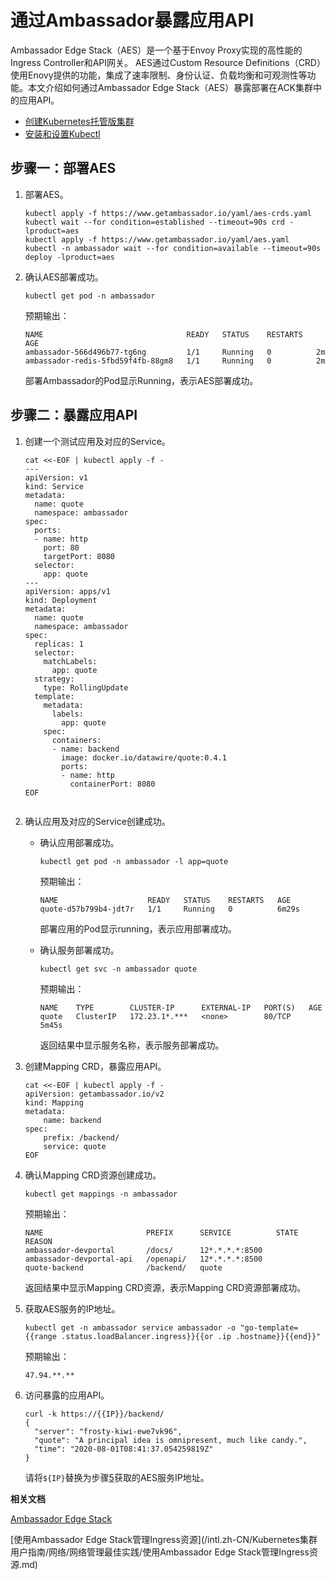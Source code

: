 # 通过Ambassador暴露应用API

Ambassador Edge Stack（AES）是一个基于Envoy Proxy实现的高性能的Ingress Controller和API网关。 AES通过Custom Resource Definitions（CRD）使用Enovy提供的功能，集成了速率限制、身份认证、负载均衡和可观测性等功能。本文介绍如何通过Ambassador Edge Stack（AES）暴露部署在ACK集群中的应用API。

-   [创建Kubernetes托管版集群](/intl.zh-CN/Kubernetes集群用户指南/集群/创建集群/创建Kubernetes托管版集群.md)
-   [安装和设置Kubectl](https://kubernetes.io/docs/tasks/tools/install-kubectl/)

## 步骤一：部署AES

1.  部署AES。

    ```
    kubectl apply -f https://www.getambassador.io/yaml/aes-crds.yaml
    kubectl wait --for condition=established --timeout=90s crd -lproduct=aes
    kubectl apply -f https://www.getambassador.io/yaml/aes.yaml
    kubectl -n ambassador wait --for condition=available --timeout=90s deploy -lproduct=aes
    ```

2.  确认AES部署成功。

    ```
    kubectl get pod -n ambassador
    ```

    预期输出：

    ```
    NAME                                READY   STATUS    RESTARTS   AGE
    ambassador-566d496b77-tg6ng         1/1     Running   0          2m
    ambassador-redis-5fbd59f4fb-88gm8   1/1     Running   0          2m
    ```

    部署Ambassador的Pod显示Running，表示AES部署成功。


## 步骤二：暴露应用API

1.  创建一个测试应用及对应的Service。

    ```
    cat <<-EOF | kubectl apply -f -
    ---
    apiVersion: v1
    kind: Service
    metadata:
      name: quote
      namespace: ambassador
    spec:
      ports:
      - name: http
        port: 80
        targetPort: 8080
      selector:
        app: quote
    ---
    apiVersion: apps/v1
    kind: Deployment
    metadata:
      name: quote
      namespace: ambassador
    spec:
      replicas: 1
      selector:
        matchLabels:
          app: quote
      strategy:
        type: RollingUpdate
      template:
        metadata:
          labels:
            app: quote
        spec:
          containers:
          - name: backend
            image: docker.io/datawire/quote:0.4.1
            ports:
            - name: http
              containerPort: 8080
    EOF
                            
    ```

2.  确认应用及对应的Service创建成功。

    -   确认应用部署成功。

        ```
        kubectl get pod -n ambassador -l app=quote
        ```

        预期输出：

        ```
        NAME                    READY   STATUS    RESTARTS   AGE
        quote-d57b799b4-jdt7r   1/1     Running   0          6m29s
        ```

        部署应用的Pod显示running，表示应用部署成功。

    -   确认服务部署成功。

        ```
        kubectl get svc -n ambassador quote
        ```

        预期输出：

        ```
        NAME    TYPE        CLUSTER-IP      EXTERNAL-IP   PORT(S)   AGE
        quote   ClusterIP   172.23.1*.***   <none>        80/TCP    5m45s
        ```

        返回结果中显示服务名称，表示服务部署成功。

3.  创建Mapping CRD，暴露应用API。

    ```
    cat <<-EOF | kubectl apply -f -
    apiVersion: getambassador.io/v2
    kind: Mapping
    metadata:
        name: backend
    spec:
        prefix: /backend/
        service: quote
    EOF
    ```

4.  确认Mapping CRD资源创建成功。

    ```
    kubectl get mappings -n ambassador
    ```

    预期输出：

    ```
    NAME                       PREFIX      SERVICE          STATE   REASON
    ambassador-devportal       /docs/      12*.*.*.*:8500
    ambassador-devportal-api   /openapi/   12*.*.*.*:8500
    quote-backend              /backend/   quote
    ```

    返回结果中显示Mapping CRD资源，表示Mapping CRD资源部署成功。

5.  获取AES服务的IP地址。

    ```
    kubectl get -n ambassador service ambassador -o "go-template={{range .status.loadBalancer.ingress}}{{or .ip .hostname}}{{end}}"
    ```

    预期输出：

    ```
    47.94.**.**
    ```

6.  访问暴露的应用API。

    ```
    curl -k https://{{IP}}/backend/
    {
      "server": "frosty-kiwi-ewe7vk96",
      "quote": "A principal idea is omnipresent, much like candy.",
      "time": "2020-08-01T08:41:37.054259819Z"
    }
    ```

    请将`${IP}`替换为步骤[5](#step_v3z_qrx_t7m)获取的AES服务IP地址。


**相关文档**  


[Ambassador Edge Stack](https://www.getambassador.io/docs/latest/tutorials/getting-started/)

[使用Ambassador Edge Stack管理Ingress资源](/intl.zh-CN/Kubernetes集群用户指南/网络/网络管理最佳实践/使用Ambassador Edge Stack管理Ingress资源.md)

